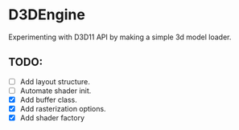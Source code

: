 # D3DEngine
Experimenting with D3D11 API by making a simple 3d model loader.

## TODO:
- [ ] Add layout structure.
- [ ] Automate shader init.
- [x] Add buffer class.
- [x] Add rasterization options.
- [x] Add shader factory
